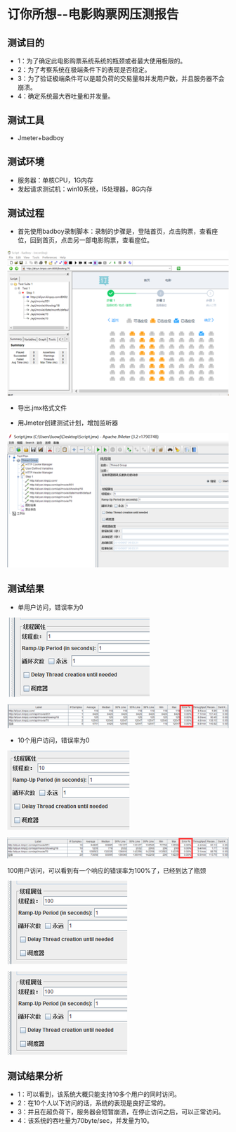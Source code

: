 # 订你所想--电影购票网压测报告




## 测试目的
- 1：为了确定此电影购票系统系统的瓶颈或者最大使用极限的。
- 2：为了考察系统在极端条件下的表现是否稳定。
- 3：为了验证极端条件可以是超负荷的交易量和并发用户数，并且服务器不会崩溃。
- 4：确定系统最大吞吐量和并发量。
## 测试工具
- Jmeter+badboy
## 测试环境
- 服务器：单核CPU，1G内存
- 发起请求测试机：win10系统，I5处理器，8G内存
## 测试过程
- 首先使用badboy录制脚本：录制的步骤是，登陆首页，点击购票，查看座位，回到首页，点击另一部电影购票，查看座位。

![image](./src/1.png)


- 导出.jmx格式文件

- 用Jmeter创建测试计划，增加监听器


![image](./src/2.png)

## 测试结果
- 单用户访问，错误率为0

![image](./src/3.png)

![image](./src/4.png)

- 10个用户访问，错误率为0

![image](./src/5.png)

![image](./src/6.png)

100用户访问，可以看到有一个响应的错误率为100%了，已经到达了瓶颈

![image](./src/7.png)

![image](./src/7.png)

## 测试结果分析
- 1：可以看到，该系统大概只能支持10多个用户的同时访问。
- 2：在10个人以下访问的话，系统的表现是良好正常的。
- 3：并且在超负荷下，服务器会短暂崩溃，在停止访问之后，可以正常访问。
- 4：该系统的吞吐量为70byte/sec，并发量为10。
